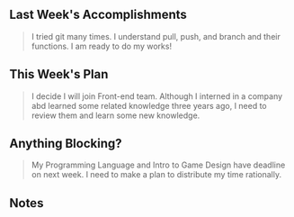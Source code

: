 ## Last Week's Accomplishments

> I tried git many times. I understand pull, push, and branch and their functions. I am ready to do my works!


## This Week's Plan

> I decide I will join Front-end team. Although I interned in a company abd learned some related knowledge three years ago, I need to review them and learn some new knowledge.

## Anything Blocking?

> My Programming Language and Intro to Game Design have deadline on next week. I need to make a plan to distribute my time rationally.

## Notes

> 
